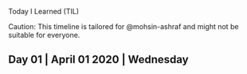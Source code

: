 Today I Learned (TIL)

Caution: This timeline is tailored for @mohsin-ashraf and might not be suitable for everyone.

## Day 01 | April 01 2020 | Wednesday 

